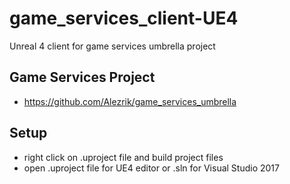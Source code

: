 # game_services_client-UE4
Unreal 4 client for game services umbrella project

## Game Services Project
* https://github.com/Alezrik/game_services_umbrella

## Setup
* right click on .uproject file and build project files
* open .uproject file for UE4 editor or .sln for Visual Studio 2017

